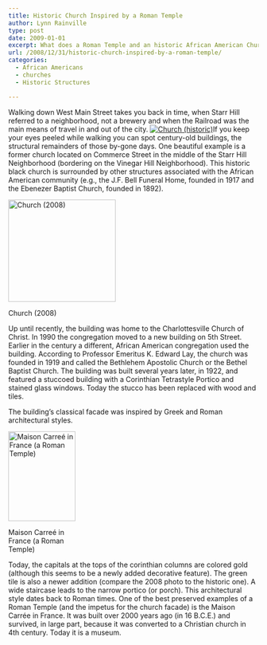 ```yaml
---
title: Historic Church Inspired by a Roman Temple
author: Lynn Rainville
type: post
date: 2009-01-01
excerpt: What does a Roman Temple and an historic African American Church have in common ?
url: /2008/12/31/historic-church-inspired-by-a-roman-temple/
categories:
  - African Americans
  - churches
  - Historic Structures

---
```

Walking down West Main Street takes you back in time, when Starr Hill referred to a neighborhood, not a brewery and when the Railroad was the main means of travel in and out of the city. [<img class="aligncenter size-thumbnail wp-image-257" title="bethel2" src="http://www.locohistory.org/blog/albemarle/wp-content/uploads/2008/12/bethel2.jpg" alt="Church (historic)" />][1]If you keep your eyes peeled while walking you can spot century-old buildings, the structural remainders of those by-gone days. One beautiful example is a former church located on Commerce Street in the middle of the Starr Hill Neighborhood (bordering on the Vinegar Hill Neighborhood). This historic black church is surrounded by other structures associated with the African American community (e.g., the J.F. Bell Funeral Home, founded in 1917 and the Ebenezer Baptist Church, founded in 1892).

<div id="attachment_256" class="wp-caption alignleft" style="width: 226px">
  <a href="http://www.locohistory.org/blog/albemarle/wp-content/uploads/2008/12/bethel1.jpg"><img class="size-medium wp-image-256" title="bethel1" src="http://www.locohistory.org/blog/albemarle/wp-content/uploads/2008/12/bethel1.jpg" alt="Church (2008)" width="216" height="205" /></a>
  
  <p class="wp-caption-text">
    Church (2008)
  </p>
</div>

Up until recently, the building was home to the Charlottesville Church of Christ. In 1990 the congregation moved to a new building on 5th Street. Earlier in the century a different, African American congregation used the building. According to Professor Emeritus K. Edward Lay, the church was founded in 1919 and called the Bethlehem Apostolic Church or the Bethel Baptist Church. The building was built several years later, in 1922, and featured a stuccoed building with a Corinthian Tetrastyle Portico and stained glass windows. Today the stucco has been replaced with wood and tiles.

The building&#8217;s classical facade was inspired by Greek and Roman architectural styles.

<div id="attachment_260" class="wp-caption alignright" style="width: 145px">
  <a href="http://www.locohistory.org/blog/albemarle/wp-content/uploads/2008/12/bethel_maisoncarree1.jpg"><img class="size-medium wp-image-260" title="bethel_maisoncarree1" src="http://www.locohistory.org/blog/albemarle/wp-content/uploads/2008/12/bethel_maisoncarree1.jpg" alt="Maison Carreé in France (a Roman Temple)" width="135" height="180" /></a>
  
  <p class="wp-caption-text">
    Maison Carreé in France (a Roman Temple)
  </p>
</div>

Today, the capitals at the tops of the corinthian columns are colored gold (although this seems to be a newly added decorative feature). The green tile is also a newer addition (compare the 2008 photo to the historic one). A wide staircase leads to the narrow portico (or porch). This architectural style dates back to Roman times. One of the best preserved examples of a Roman Temple (and the impetus for the church facade) is the Maison Carrée in France. It was built over 2000 years ago (in 16 B.C.E.) and survived, in large part, because it was converted to a Christian church in 4th century. Today it is a museum.

 [1]: http://www.locohistory.org/blog/albemarle/wp-content/uploads/2008/12/bethel2.jpg
